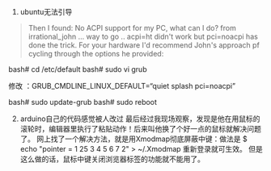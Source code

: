 1. ubuntu无法引导
>Then I found: No ACPI support for my PC, what can I do? from irrational_john ... way to go .. acpi=ht didn't work but pci=noacpi has done the trick. For your hardware I'd recommend John's approach pf cycling through the options he provided:

bash# cd /etc/default
bash# sudo vi grub

修改 ：GRUB_CMDLINE_LINUX_DEFAULT=“quiet splash pci=noacpi”

bash# sudo update-grub
bash# sudo reboot

2. arduino自己的代码感觉被人改过
最后经过我现场观察，发现是他在用鼠标的滚轮时，编辑器里执行了粘贴动作！后来叫他换了个好一点的鼠标就解决问题了。
网上找了一个解决方法，就是用Xmodmap彻底屏蔽中键：做法是
$ echo "pointer = 1 25 3 4 5 6 7 2" > ~/.Xmodmap
重新登录就可生效。
但是这么做的话，鼠标中键关闭浏览器标签的功能就不能用了。